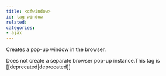 ```yaml
---
title: <cfwindow>
id: tag-window
related:
categories:
- ajax
---
```


Creates a pop-up window in the browser.

Does not create a separate browser pop-up instance.This tag is [[deprecated|deprecated]]